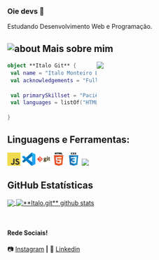 ### Oie devs 👋

Estudando Desenvolvimento Web e Programação.

## <img width="45" alt="about" src="https://raw.github.com/elizarov/elizarov/master/about.png"> Mais sobre mim

<img align="right" width="300" src="https://i2.wp.com/allhtaccess.info/wp-content/uploads/2018/03/programming.gif?fit=1281%2C716&ssl=1" />

```kotlin
object **Italo Git** {
 val name = "Italo Monteiro Leite"
 val acknowledgements = "Full-Stacks"
 
 val primarySkillset = "Paciência, Aprendizagem Rápido e Determinado"
 val languages = listOf("HTML","CSS","Python", "JavaScript")

}
```

## **Linguagens e Ferramentas:**  

<code><img height="30" src="https://raw.githubusercontent.com/github/explore/80688e429a7d4ef2fca1e82350fe8e3517d3494d/topics/javascript/javascript.png"></code>
<code><img height="30" src="https://raw.githubusercontent.com/github/explore/80688e429a7d4ef2fca1e82350fe8e3517d3494d/topics/visual-studio-code/visual-studio-code.png"></code>
<code><img height="30" src="https://raw.githubusercontent.com/github/explore/80688e429a7d4ef2fca1e82350fe8e3517d3494d/topics/git/git.png"></code>
<code><img height="30" src="https://raw.githubusercontent.com/github/explore/80688e429a7d4ef2fca1e82350fe8e3517d3494d/topics/html/html.png"></code>
<code><img height="30" src="https://raw.githubusercontent.com/github/explore/80688e429a7d4ef2fca1e82350fe8e3517d3494d/topics/css/css.png"></code>
<code><img height="30" src="https://cdn.icon-icons.com/icons2/112/PNG/512/python_18894.png"></code>


## **GitHub Estatísticas**

<a href="https://github.com/TyranoT">
  <img align="center" src="https://github-readme-stats.vercel.app/api/top-langs/?username=TyranoT&theme=dark&hide_langs_below=1" />
</a>

<a href="https://github.com/TyranoT">
 <img align="center" src="https://github-readme-stats.vercel.app/api?username=TyranoT&show_icons=true&theme=dark&line_height=27" alt="**Italo.git** github stats"/>
</a>

[Instagram]: https://www.instagram.com/italo.ml04/
[linkedin]: www.linkedin.com/in/italo-monteiro-leite-697b94256
<br>

#### Rede Sociais!
 
📷 [Instagram][Instagram] **|** 
👔 [Linkedin][Linkedin]

